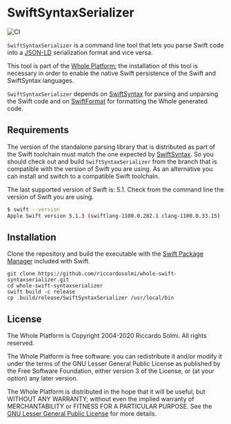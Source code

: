 # SwiftSyntaxSerializer

![CI][ci badge]

`SwiftSyntaxSerializer` is a command line tool that lets you parse Swift code into a [JSON-LD][jsonld] serialization format and vice versa.

This tool is part of the [Whole Platform][wholeplatform]; the installation of this tool is necessary in order to enable the native Swift persistence of the Swift and SwiftSyntax languages.

`SwiftSyntaxSerializer` depends on [SwiftSyntax][swiftsyntax] for parsing and unparsing the Swift code and on [SwiftFormat][swiftformat] for formatting the Whole generated code.

## Requirements

The version of the standalone parsing library that is distributed as part of the Swift toolchain must match the one expected by [SwiftSyntax][swiftsyntax]. So you should check out and build `SwiftSyntaxSerializer` from the branch that is compatible with the version of Swift you are using. As an alternative you can install and switch to a compatible Swift toolchain.

The last supported version of Swift is: 5.1. Check from the command line the version of Swift you are using.

```sh
$ swift --version
Apple Swift version 5.1.3 (swiftlang-1100.0.282.1 clang-1100.0.33.15)
```

## Installation

Clone the repository and build the executable with the [Swift Package Manager][packagemanager] included with Swift.

```
git clone https://github.com/riccardosolmi/whole-swift-syntaxserializer.git
cd whole-swift-syntaxserializer
swift build -c release
cp .build/release/SwiftSyntaxSerializer /usr/local/bin
```

## License

The Whole Platform is Copyright 2004-2020 Riccardo Solmi. All rights reserved.

The Whole Platform is free software: you can redistribute it and/or modify
it under the terms of the GNU Lesser General Public License as published
by the Free Software Foundation, either version 3 of the License, or
(at your option) any later version.

The Whole Platform is distributed in the hope that it will be useful, but
WITHOUT ANY WARRANTY; without even the implied warranty of MERCHANTABILITY
or FITNESS FOR A PARTICULAR PURPOSE.
See the [GNU Lesser General Public License](http://www.gnu.org/licenses/lgpl.txt) for more details.


[ci badge]: https://github.com/riccardosolmi/whole-swift-syntaxserializer/workflows/CI/badge.svg
[wholeplatform]: https://github.com/wholeplatform/whole
[swiftsyntax]: https://github.com/apple/swift-syntax
[swiftformat]: https://github.com/apple/swift-format
[jsonld]: https://json-ld.org
[packagemanager]: https://swift.org/package-manager/
